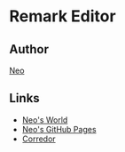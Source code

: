 # Remark Editor


## Author

[Neo](https://neos21.net/)


## Links

- [Neo's World](https://neos21.net/)
- [Neo's GitHub Pages](https://neos21.github.io/)
- [Corredor](https://neos21.hatenablog.com/)
